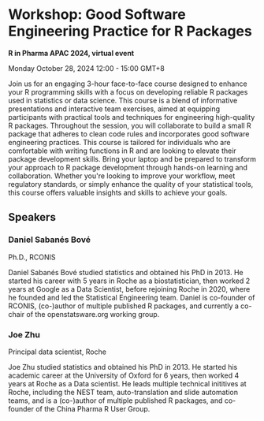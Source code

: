 # Workshop: Good Software Engineering Practice for R Packages

**R in Pharma APAC 2024, virtual event**

Monday October 28, 2024 12:00 - 15:00 GMT+8

Join us for an engaging 3-hour face-to-face course designed to enhance your R programming skills with a focus on developing reliable R packages used in statistics or data science. This course is a blend of informative presentations and interactive team exercises, aimed at equipping participants with practical tools and techniques for engineering high-quality R packages. Throughout the session, you will collaborate to build a small R package that adheres to clean code rules and incorporates good software engineering practices. This course is tailored for individuals who are comfortable with writing functions in R and are looking to elevate their package development skills. Bring your laptop and be prepared to transform your approach to R package development through hands-on learning and collaboration. Whether you're looking to improve your workflow, meet regulatory standards, or simply enhance the quality of your statistical tools, this course offers valuable insights and skills to achieve your goals.

## Speakers

### Daniel Sabanés Bové

Ph.D., RCONIS

Daniel Sabanés Bové studied statistics and obtained his PhD in 2013. He started his career with 5 years in Roche as a biostatistician, then worked 2 years at Google as a Data Scientist, before rejoining Roche in 2020, where he founded and led the Statistical Engineering team. Daniel is co-founder of RCONIS, (co-)author of multiple published R packages, and currently a co-chair of the openstatsware.org working group.

### Joe Zhu

Principal data scientist, Roche

Joe Zhu studied statistics and obtained his PhD in 2013. He started his academic career at the University of Oxford for 6 years, then worked 4 years at Roche as a Data scientist. He leads multiple technical inititives at Roche, including the NEST team, auto-translation and slide automation teams, and is a (co-)author of multiple published R packages, and co-founder of the China Pharma R User Group.
